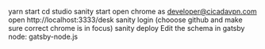 yarn start
cd studio
sanity start
open chrome as developer@cicadavpn.com
open http://localhost:3333/desk
sanity login (chooose github and make sure correct chrome is in focus)
sanity deploy
Edit the schema in gatsby node: gatsby-node.js